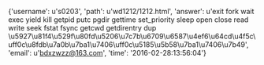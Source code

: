 {'username': u's0203', 'path': u'wd1212/1212.html', 'answer': u'exit fork wait exec yield kill getpid putc pgdir gettime set_priority sleep open close read write seek fstat fsync getcwd getdirentry dup \u5927\u81f4\u529f\u80fd\u5206\u7c7b\u6709\u6587\u4ef6\u64cd\u4f5c\uff0c\u8fdb\u7a0b\u7ba1\u7406\uff0c\u5185\u5b58\u7ba1\u7406\u7b49', 'email': u'bdxzwzz@163.com', 'time': '2016-02-28:13:56:04'}